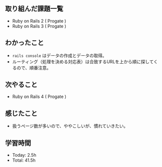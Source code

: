 ## 取り組んだ課題一覧
- Ruby on Rails 2 ( Progate )
- Ruby on Rails 3 ( Progate ) 
## わかったこと
- ```rails console``` はデータの作成とデータの取得。
- ルーティング（処理を決める対応表）は合致するURLを上から順に探してくるので、順番注意。
## 次やること
- Ruby on Rails 4 ( Progate )
## 感じたこと
- 扱うページ数が多いので、ややこしいが、慣れていきたい。
## 学習時間
- Today: 2.5h
- Total: 41.5h
